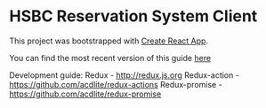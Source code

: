 # HSBC Reservation System Client

This project was bootstrapped with [Create React App](https://github.com/facebookincubator/create-react-app).

You can find the most recent version of this guide [here](https://github.com/facebookincubator/create-react-app/blob/master/packages/react-scripts/template/README.md)

Development guide:
Redux - http://redux.js.org
Redux-action - https://github.com/acdlite/redux-actions
Redux-promise - https://github.com/acdlite/redux-promise
